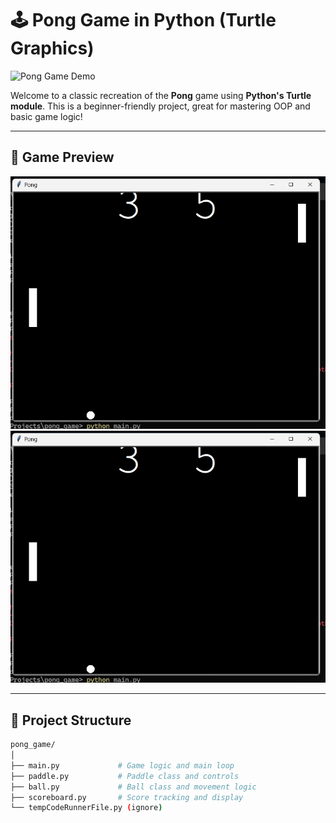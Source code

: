 # 🕹️ Pong Game in Python (Turtle Graphics)

![Pong Game Demo](https://github.com/YOUR_USERNAME/pong_game/assets/your-asset-id/demo.gif)

Welcome to a classic recreation of the **Pong** game using **Python's Turtle module**. This is a beginner-friendly project, great for mastering OOP and basic game logic!

---

## 📸 Game Preview

<img src="./assets/pong_ss1.png" width="700"/>  
<img src="./assets/pong_ss2.png" width="700"/>

---

## 📂 Project Structure

```bash
pong_game/
│
├── main.py             # Game logic and main loop
├── paddle.py           # Paddle class and controls
├── ball.py             # Ball class and movement logic
├── scoreboard.py       # Score tracking and display
└── tempCodeRunnerFile.py (ignore)
